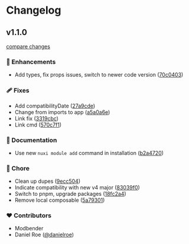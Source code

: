 # Changelog



## v1.1.0

[compare changes](https://github.com/modbender/nuxt-snackbar/compare/v1.0.4...v1.1.0)

### 🚀 Enhancements

- Add types, fix props issues, switch to newer code version ([70c0403](https://github.com/modbender/nuxt-snackbar/commit/70c0403))

### 🩹 Fixes

- Add compatibilityDate ([27a9cde](https://github.com/modbender/nuxt-snackbar/commit/27a9cde))
- Change from imports to app ([a5a0a6e](https://github.com/modbender/nuxt-snackbar/commit/a5a0a6e))
- Link fix ([3319cbc](https://github.com/modbender/nuxt-snackbar/commit/3319cbc))
- Link cmd ([570c7f1](https://github.com/modbender/nuxt-snackbar/commit/570c7f1))

### 📖 Documentation

- Use new `nuxi module add` command in installation ([b2a4720](https://github.com/modbender/nuxt-snackbar/commit/b2a4720))

### 🏡 Chore

- Clean up dupes ([9ecc504](https://github.com/modbender/nuxt-snackbar/commit/9ecc504))
- Indicate compatibility with new v4 major ([83039f0](https://github.com/modbender/nuxt-snackbar/commit/83039f0))
- Switch to pnpm, upgrade packages ([18fc2a4](https://github.com/modbender/nuxt-snackbar/commit/18fc2a4))
- Remove local composable ([5a79301](https://github.com/modbender/nuxt-snackbar/commit/5a79301))

### ❤️ Contributors

- Modbender 
- Daniel Roe ([@danielroe](http://github.com/danielroe))


